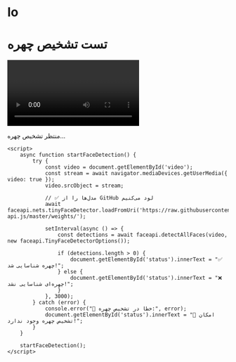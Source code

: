 # Io
<!DOCTYPE html>
<html lang="fa">
<head>
    <meta charset="UTF-8">
    <meta name="viewport" content="width=device-width, initial-scale=1.0">
    <title>تست تشخیص چهره</title>
    <script src="https://cdn.jsdelivr.net/npm/face-api.js"></script>
</head>
<body>
    <h1>تست تشخیص چهره</h1>
    <video id="video" autoplay playsinline></video>
    <p id="status">منتظر تشخیص چهره...</p>

    <script>
        async function startFaceDetection() {
            try {
                const video = document.getElementById('video');
                const stream = await navigator.mediaDevices.getUserMedia({ video: true });
                video.srcObject = stream;

                // ✅ مدل‌ها را از GitHub لود می‌کنیم
                await faceapi.nets.tinyFaceDetector.loadFromUri('https://raw.githubusercontent.com/justadudewhohacks/face-api.js/master/weights/');
                
                setInterval(async () => {
                    const detections = await faceapi.detectAllFaces(video, new faceapi.TinyFaceDetectorOptions());
                    
                    if (detections.length > 0) {
                        document.getElementById('status').innerText = "✅ چهره شناسایی شد!";
                    } else {
                        document.getElementById('status').innerText = "❌ چهره‌ای شناسایی نشد!";
                    }
                }, 3000);
            } catch (error) {
                console.error("🚨 خطا در تشخیص چهره:", error);
                document.getElementById('status').innerText = "🚨 امکان تشخیص چهره وجود ندارد!";
            }
        }

        startFaceDetection();
    </script>
</body>
</html>
